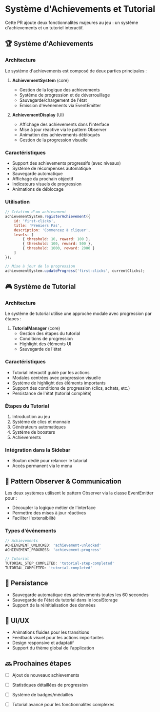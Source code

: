 # Système d'Achievements et Tutorial

Cette PR ajoute deux fonctionnalités majeures au jeu : un système d'achievements et un tutoriel interactif.

## 🏆 Système d'Achievements

### Architecture

Le système d'achievements est composé de deux parties principales :

1. **AchievementSystem** (core)
   - Gestion de la logique des achievements
   - Système de progression et de déverrouillage
   - Sauvegarde/chargement de l'état
   - Émission d'événements via EventEmitter

2. **AchievementDisplay** (UI)
   - Affichage des achievements dans l'interface
   - Mise à jour réactive via le pattern Observer
   - Animation des achievements débloqués
   - Gestion de la progression visuelle

### Caractéristiques

- Support des achievements progressifs (avec niveaux)
- Système de récompenses automatique
- Sauvegarde automatique
- Affichage du prochain objectif
- Indicateurs visuels de progression
- Animations de déblocage

### Utilisation

```javascript
// Création d'un achievement
achievementSystem.registerAchievement({
    id: 'first-clicks',
    title: 'Premiers Pas',
    description: 'Commencez à cliquer',
    levels: [
        { threshold: 10, reward: 100 },
        { threshold: 100, reward: 500 },
        { threshold: 1000, reward: 2000 }
    ]
});

// Mise à jour de la progression
achievementSystem.updateProgress('first-clicks', currentClicks);
```

## 🎮 Système de Tutorial

### Architecture

Le système de tutorial utilise une approche modale avec progression par étapes :

1. **TutorialManager** (core)
   - Gestion des étapes du tutorial
   - Conditions de progression
   - Highlight des éléments UI
   - Sauvegarde de l'état

### Caractéristiques

- Tutorial interactif guidé par les actions
- Modales centrées avec progression visuelle
- Système de highlight des éléments importants
- Support des conditions de progression (clics, achats, etc.)
- Persistance de l'état (tutorial complété)

### Étapes du Tutorial

1. Introduction au jeu
2. Système de clics et monnaie
3. Générateurs automatiques
4. Système de boosters
5. Achievements

### Intégration dans la Sidebar

- Bouton dédié pour relancer le tutorial
- Accès permanent via le menu

## 🔄 Pattern Observer & Communication

Les deux systèmes utilisent le pattern Observer via la classe EventEmitter pour :
- Découpler la logique métier de l'interface
- Permettre des mises à jour réactives
- Faciliter l'extensibilité

### Types d'événements

```javascript
// Achievements
ACHIEVEMENT_UNLOCKED: 'achievement-unlocked'
ACHIEVEMENT_PROGRESS: 'achievement-progress'

// Tutorial
TUTORIAL_STEP_COMPLETED: 'tutorial-step-completed'
TUTORIAL_COMPLETED: 'tutorial-completed'
```

## 💾 Persistance

- Sauvegarde automatique des achievements toutes les 60 secondes
- Sauvegarde de l'état du tutorial dans le localStorage
- Support de la réinitialisation des données

## 🎨 UI/UX

- Animations fluides pour les transitions
- Feedback visuel pour les actions importantes
- Design responsive et adaptatif
- Support du thème global de l'application

## 🔜 Prochaines étapes

- [ ] Ajout de nouveaux achievements
- [ ] Statistiques détaillées de progression
- [ ] Système de badges/médailles
- [ ] Tutorial avancé pour les fonctionnalités complexes

